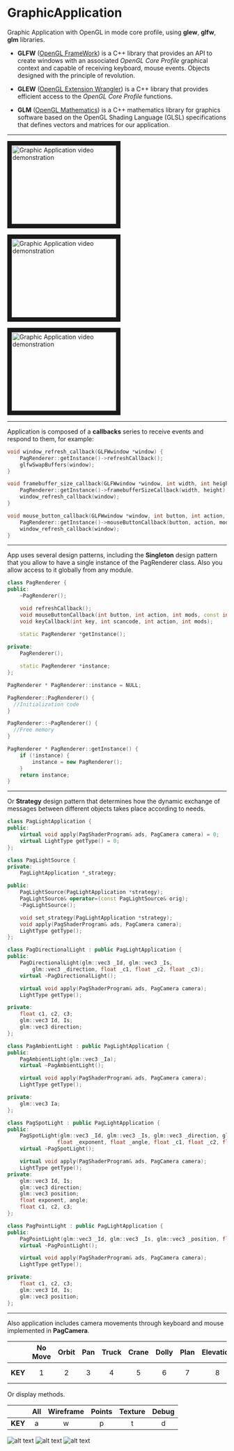 # GraphicApplication

Graphic Application with OpenGL in mode core profile, using **glew**, **glfw**, **glm** libraries. 

* **GLFW** ([OpenGL FrameWork](https://www.glfw.org/)) is a C++ library that provides an API to create windows with an associated *OpenGL Core Profile* graphical context and capable of receiving keyboard, mouse events.
Objects designed with the principle of revolution. 

* **GLEW** ([OpenGL Extension Wrangler](http://glew.sourceforge.net/)) is a C++ library that provides efficient access to the *OpenGL Core Profile* functions.

* **GLM** ([OpenGL Mathematics](https://glm.g-truc.net/0.9.9/index.html)) is a C++ mathematics library for graphics software based on the OpenGL Shading Language (GLSL) specifications that defines vectors and matrices for our application.
---

<a href="https://youtu.be/u_h4_5PdocM" target="_blank"><img src="https://i.imgur.com/T8Cok2Bm.png" 
alt="Graphic Application video demonstration" width="240" height="180" border="10" /></a>

<a href="https://youtu.be/u_h4_5PdocM" target="_blank"><img src="https://i.imgur.com/lSlDJpim.png" 
alt="Graphic Application video demonstration" width="240" height="180" border="10" /></a>

<a href="https://youtu.be/u_h4_5PdocM" target="_blank"><img src="https://i.imgur.com/6wqIZVd.png" 
alt="Graphic Application video demonstration" width="240" height="180" border="10" /></a>

---
Application is composed of a **callbacks** series to receive events and respond to them, for example:

```cpp
void window_refresh_callback(GLFWwindow *window) {
	PagRenderer::getInstance()->refreshCallback();
	glfwSwapBuffers(window);
}

void framebuffer_size_callback(GLFWwindow *window, int width, int height) {
	PagRenderer::getInstance()->framebufferSizeCallback(width, height);
	window_refresh_callback(window);
}

void mouse_button_callback(GLFWwindow *window, int button, int action, int mods) {
	PagRenderer::getInstance()->mouseButtonCallback(button, action, mods, GLFW_PRESS, GLFW_RELEASE);
	window_refresh_callback(window);
}
```
---

App uses several design patterns, including the **Singleton** design pattern that you allow to have a single instance of the PagRenderer class. Also you allow access to it globally from any module.

```cpp
class PagRenderer {
public:
	~PagRenderer();

	void refreshCallback();
	void mouseButtonCallback(int button, int action, int mods, const int press, const int release);
	void keyCallback(int key, int scancode, int action, int mods);

	static PagRenderer *getInstance();
  
private:
	PagRenderer();

	static PagRenderer *instance;
};
```

```cpp
PagRenderer * PagRenderer::instance = NULL;

PagRenderer::PagRenderer() {
  //Initialization code
}

PagRenderer::~PagRenderer() {
  //Free memory
}

PagRenderer * PagRenderer::getInstance() {
	if (!instance) {
		instance = new PagRenderer();
	}
	return instance;
}
```

---

Or **Strategy** design pattern that determines how the dynamic exchange of messages between different objects takes place according to needs.

```cpp
class PagLightApplication {
public:
	virtual void apply(PagShaderProgram& ads, PagCamera camera) = 0;
	virtual LightType getType() = 0;
};
```

```cpp
class PagLightSource {
private:
	PagLightApplication *_strategy;

public:
	PagLightSource(PagLightApplication *strategy);
	PagLightSource& operator=(const PagLightSource& orig);
	~PagLightSource();

	void set_strategy(PagLightApplication *strategy);
	void apply(PagShaderProgram& ads, PagCamera camera);
	LightType getType();
};
```

```cpp
class PagDirectionalLight : public PagLightApplication {
public:
	PagDirectionalLight(glm::vec3 _Id, glm::vec3 _Is,
		glm::vec3 _direction, float _c1, float _c2, float _c3);
	virtual ~PagDirectionalLight();

	virtual void apply(PagShaderProgram& ads, PagCamera camera);
	LightType getType();

private:
	float c1, c2, c3;
	glm::vec3 Id, Is;
	glm::vec3 direction;
};
```

```cpp
class PagAmbientLight : public PagLightApplication {
public:
	PagAmbientLight(glm::vec3 _Ia);
	virtual ~PagAmbientLight();

	virtual void apply(PagShaderProgram& ads, PagCamera camera);
	LightType getType();

private:
	glm::vec3 Ia;
};
```

```cpp
class PagSpotLight : public PagLightApplication {
public:
	PagSpotLight(glm::vec3 _Id, glm::vec3 _Is, glm::vec3 _direction, glm::vec3 _position, 
				float _exponent, float _angle, float _c1, float _c2, float _c3);
	virtual ~PagSpotLight();

	virtual void apply(PagShaderProgram& ads, PagCamera camera);
	LightType getType();
private:
	glm::vec3 Id, Is;
	glm::vec3 direction;
	glm::vec3 position;
	float exponent, angle;
	float c1, c2, c3;
};
```

```cpp
class PagPointLight : public PagLightApplication {
public:
	PagPointLight(glm::vec3 _Id, glm::vec3 _Is, glm::vec3 _position, float _c1, float _c2, float _c3);
	virtual ~PagPointLight();

	virtual void apply(PagShaderProgram& ads, PagCamera camera);
	LightType getType();

private:
	float c1, c2, c3;
	glm::vec3 Id, Is;
	glm::vec3 position;
};
```

---

Also application includes camera movements through keyboard and mouse implemented in **PagCamera**.

|         | No Move | Orbit | Pan   | Truck | Crane | Dolly | Plan | Elevation | Section | Zoom         |
| ------- |:-------:|:-----:| :----:|:-----:| :----:| :----:| :---:| :--------:| :------:| :-----------:|
| **KEY** | 1       | 2     | 3     | 4     | 5     | 6     | 7    | 8         | 9       | Scroll Wheel |

Or display methods.

|         | All | Wireframe | Points   | Texture | Debug |
| ------- |:---:|:---------:| :-------:|:-------:| :----:| 
| **KEY** | a   | w         | p        | t       | d     | 


![alt text](https://i.imgur.com/DfwS3Nnm.png)
![alt text](https://i.imgur.com/mol9IZVm.png)
![alt text](https://i.imgur.com/H8d3f6hm.png)
